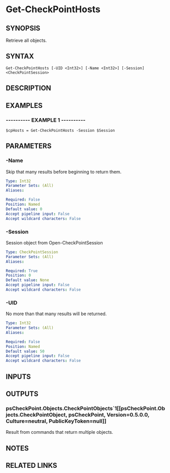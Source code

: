 # Get-CheckPointHosts

## SYNOPSIS
Retrieve all objects.

## SYNTAX

```
Get-CheckPointHosts [-UID <Int32>] [-Name <Int32>] [-Session] <CheckPointSession>
```

## DESCRIPTION

## EXAMPLES

### ----------  EXAMPLE 1  ----------
```
$cpHosts = Get-CheckPointHosts -Session $Session
```

## PARAMETERS

### -Name
Skip that many results before beginning to return them.

```yaml
Type: Int32
Parameter Sets: (All)
Aliases: 

Required: False
Position: Named
Default value: 0
Accept pipeline input: False
Accept wildcard characters: False
```

### -Session
Session object from Open-CheckPointSession

```yaml
Type: CheckPointSession
Parameter Sets: (All)
Aliases: 

Required: True
Position: 0
Default value: None
Accept pipeline input: False
Accept wildcard characters: False
```

### -UID
No more than that many results will be returned.

```yaml
Type: Int32
Parameter Sets: (All)
Aliases: 

Required: False
Position: Named
Default value: 50
Accept pipeline input: False
Accept wildcard characters: False
```

## INPUTS

## OUTPUTS

### psCheckPoint.Objects.CheckPointObjects`1[[psCheckPoint.Objects.CheckPointObject, psCheckPoint, Version=0.5.0.0, Culture=neutral, PublicKeyToken=null]]
Result from commands that return multiple objects.

## NOTES

## RELATED LINKS

